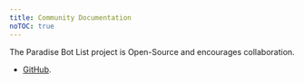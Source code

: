 ```yaml
---
title: Community Documentation
noTOC: true
---
```


The Paradise Bot List project is Open-Source and encourages collaboration.
* [GitHub](https://github.com/ParadiseBotList).

<Overview />
